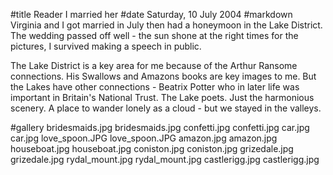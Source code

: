 #title Reader I married her
#date Saturday, 10 July 2004
#markdown
Virginia and I got married in July then had a honeymoon in the Lake District. The wedding passed off well - the sun shone at the right times for the pictures, I survived making a speech in public.

The Lake District is a key area for me because of the Arthur Ransome connections. His Swallows and Amazons books are key images to me. But the Lakes have other connections - Beatrix Potter who in later life was important in Britain's National Trust. The Lake poets. Just the harmonious scenery. A place to wander lonely as a cloud - but we stayed in the valleys.

#gallery
bridesmaids.jpg	bridesmaids.jpg
confetti.jpg	confetti.jpg
car.jpg	car.jpg
love_spoon.JPG	love_spoon.JPG
amazon.jpg	amazon.jpg
houseboat.jpg	houseboat.jpg
coniston.jpg	coniston.jpg
grizedale.jpg	grizedale.jpg
rydal_mount.jpg	rydal_mount.jpg
castlerigg.jpg	castlerigg.jpg
